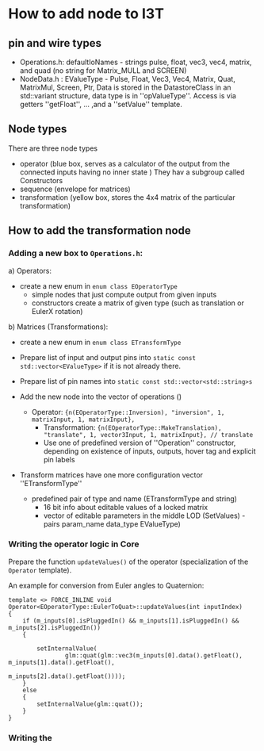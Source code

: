 # How to add node to I3T

## pin and wire types
- Operations.h: defaultIoNames - strings pulse, float, vec3, vec4, matrix, and quad (no string for Matrix_MULL and SCREEN)
- NodeData.h  : EValueType     - Pulse, Float, Vec3, Vec4, Matrix, Quat, MatrixMul, Screen, Ptr,
Data is stored in the DatastoreClass in an std::variant structure, data type is in ''opValueType''. 
                 Access is via getters ''getFloat'', ... ,and a ''setValue'' template.


## Node types
There are three node types
- operator (blue box, serves as a calculator of the output from the connected inputs having no inner state )
  They hav a subgroup called Constructors
- sequence (envelope for matrices)
- transformation (yellow box, stores the 4x4 matrix of the particular transformation)

## How to add the transformation node
### Adding a new box to ``Operations.h``:

a) Operators:
- create a new enum in ``enum class EOperatorType``
	- simple nodes that just compute output from given inputs
	- constructors create a matrix of given type (such as translation or EulerX rotation)

b) Matrices (Transformations):
- create a new enum in ``enum class ETransformType``	

- Prepare list of input and output pins into ``static const std::vector<EValueType>`` if it is not already there.
- Prepare list of pin names into ``static const std::vector<std::string>s``

- Add the new node into the vector of operations ()
  - Operator: ``{n(EOperatorType::Inversion), "inversion", 1, matrixInput, 1, matrixInput},``
	- Transformation: ``{n(EOperatorType::MakeTranslation), "translate", 1, vector3Input, 1, matrixInput}, // translate``
	- Use one of predefined version of ''Operation'' constructor, depending on existence of inputs, outputs, hover tag and explicit pin labels

- Transform matrices have one more configuration vector ''ETransformType'' 
  - predefined pair of type and name (ETransformType and string)
	- 16 bit info about editable values of a locked matrix
	- vector of editable parameters in the middle LOD (SetValues) - pairs param_name data_type EValueType)
	
### Writing the operator logic in Core
Prepare the function ``updateValues()`` of the operator (specialization of the ``Operator`` template). 

An example for conversion from Euler angles to Quaternion:
```// EulerToQuat
template <> FORCE_INLINE void Operator<EOperatorType::EulerToQuat>::updateValues(int inputIndex)
{
	if (m_inputs[0].isPluggedIn() && m_inputs[1].isPluggedIn() && m_inputs[2].isPluggedIn())
	{

		setInternalValue(
				glm::quat(glm::vec3(m_inputs[0].data().getFloat(), m_inputs[1].data().getFloat(),
														m_inputs[2].data().getFloat())));
	}
	else
	{
		setInternalValue(glm::quat());
	}
}
```	
	
### Writing the 